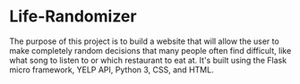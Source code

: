 # Life-Randomizer
The purpose of this project is to build a website that will allow the user to make completely random decisions
that many people often find difficult, like what song to listen to or which restaurant to eat at. It's built 
using the Flask micro framework, YELP API, Python 3, CSS, and HTML.

